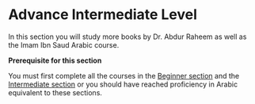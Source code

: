 # Advance Intermediate Level

In this section you will study more books by Dr. Abdur Raheem as well as the Imam Ibn Saud Arabic course.

__Prerequisite for this section__

You must first complete all the courses in the [Beginner section](/beginner/overview) and the [Intermediate section](/intermediate/overview) or you should have reached proficiency in Arabic equivalent to these sections. 

<br>